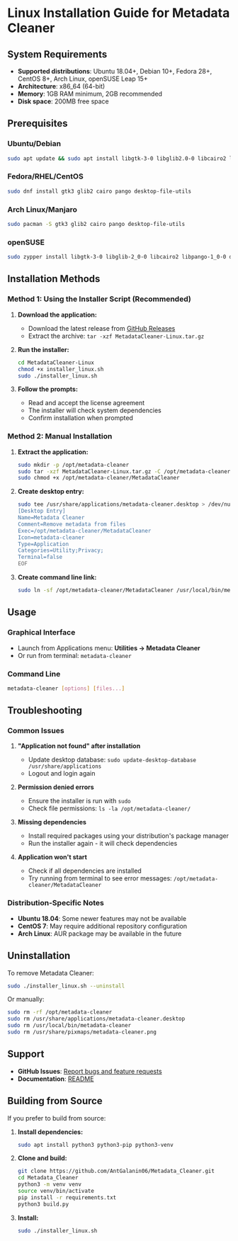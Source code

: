 # Linux Installation Guide for Metadata Cleaner

## System Requirements

- **Supported distributions**: Ubuntu 18.04+, Debian 10+, Fedora 28+, CentOS 8+, Arch Linux, openSUSE Leap 15+
- **Architecture**: x86_64 (64-bit)
- **Memory**: 1GB RAM minimum, 2GB recommended
- **Disk space**: 200MB free space

## Prerequisites

### Ubuntu/Debian
```bash
sudo apt update && sudo apt install libgtk-3-0 libglib2.0-0 libcairo2 libpango-1.0-0 desktop-file-utils
```

### Fedora/RHEL/CentOS
```bash
sudo dnf install gtk3 glib2 cairo pango desktop-file-utils
```

### Arch Linux/Manjaro
```bash
sudo pacman -S gtk3 glib2 cairo pango desktop-file-utils
```

### openSUSE
```bash
sudo zypper install libgtk-3-0 libglib-2_0-0 libcairo2 libpango-1_0-0 desktop-file-utils
```

## Installation Methods

### Method 1: Using the Installer Script (Recommended)

1. **Download the application:**
   - Download the latest release from [GitHub Releases](https://github.com/AntGalanin06/Metadata_Cleaner/releases)
   - Extract the archive: `tar -xzf MetadataCleaner-Linux.tar.gz`

2. **Run the installer:**
   ```bash
   cd MetadataCleaner-Linux
   chmod +x installer_linux.sh
   sudo ./installer_linux.sh
   ```

3. **Follow the prompts:**
   - Read and accept the license agreement
   - The installer will check system dependencies
   - Confirm installation when prompted

### Method 2: Manual Installation

1. **Extract the application:**
   ```bash
   sudo mkdir -p /opt/metadata-cleaner
   sudo tar -xzf MetadataCleaner-Linux.tar.gz -C /opt/metadata-cleaner --strip-components=1
   sudo chmod +x /opt/metadata-cleaner/MetadataCleaner
   ```

2. **Create desktop entry:**
   ```bash
   sudo tee /usr/share/applications/metadata-cleaner.desktop > /dev/null <<EOF
   [Desktop Entry]
   Name=Metadata Cleaner
   Comment=Remove metadata from files
   Exec=/opt/metadata-cleaner/MetadataCleaner
   Icon=metadata-cleaner
   Type=Application
   Categories=Utility;Privacy;
   Terminal=false
   EOF
   ```

3. **Create command line link:**
   ```bash
   sudo ln -sf /opt/metadata-cleaner/MetadataCleaner /usr/local/bin/metadata-cleaner
   ```

## Usage

### Graphical Interface
- Launch from Applications menu: **Utilities → Metadata Cleaner**
- Or run from terminal: `metadata-cleaner`

### Command Line
```bash
metadata-cleaner [options] [files...]
```

## Troubleshooting

### Common Issues

1. **"Application not found" after installation**
   - Update desktop database: `sudo update-desktop-database /usr/share/applications`
   - Logout and login again

2. **Permission denied errors**
   - Ensure the installer is run with `sudo`
   - Check file permissions: `ls -la /opt/metadata-cleaner/`

3. **Missing dependencies**
   - Install required packages using your distribution's package manager
   - Run the installer again - it will check dependencies

4. **Application won't start**
   - Check if all dependencies are installed
   - Try running from terminal to see error messages: `/opt/metadata-cleaner/MetadataCleaner`

### Distribution-Specific Notes

- **Ubuntu 18.04**: Some newer features may not be available
- **CentOS 7**: May require additional repository configuration
- **Arch Linux**: AUR package may be available in the future

## Uninstallation

To remove Metadata Cleaner:
```bash
sudo ./installer_linux.sh --uninstall
```

Or manually:
```bash
sudo rm -rf /opt/metadata-cleaner
sudo rm /usr/share/applications/metadata-cleaner.desktop
sudo rm /usr/local/bin/metadata-cleaner
sudo rm /usr/share/pixmaps/metadata-cleaner.png
```

## Support

- **GitHub Issues**: [Report bugs and feature requests](https://github.com/AntGalanin06/Metadata_Cleaner/issues)
- **Documentation**: [README](https://github.com/AntGalanin06/Metadata_Cleaner/blob/main/README.md)

## Building from Source

If you prefer to build from source:

1. **Install dependencies:**
   ```bash
   sudo apt install python3 python3-pip python3-venv
   ```

2. **Clone and build:**
   ```bash
   git clone https://github.com/AntGalanin06/Metadata_Cleaner.git
   cd Metadata_Cleaner
   python3 -m venv venv
   source venv/bin/activate
   pip install -r requirements.txt
   python3 build.py
   ```

3. **Install:**
   ```bash
   sudo ./installer_linux.sh
   ```